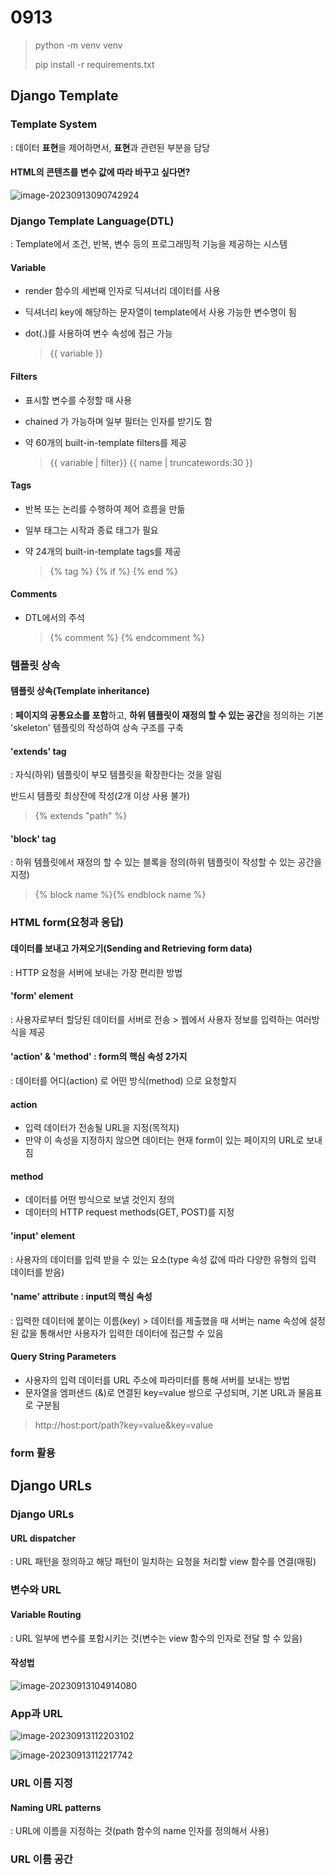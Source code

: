 # 0913

> python -m venv venv
>
> pip install -r requirements.txt

## Django Template

### Template System

: 데이터 **표현**을 제어하면서, **표현**과 관련된 부분을 담당



#### HTML의 콘텐츠를 변수 값에 따라 바꾸고 싶다면?

![image-20230913090742924](C:\Users\SSAFY\AppData\Roaming\Typora\typora-user-images\image-20230913090742924.png) 



### Django Template Language(DTL)

: Template에서 조건, 반복, 변수 등의 프로그래밍적 기능을 제공하는 시스템

#### Variable

- render 함수의 세번째 인자로 딕셔너리 데이터를 사용

- 딕셔너리 key에 해당하는 문자열이 template에서 사용 가능한 변수명이 됨

- dot(.)를 사용하여 변수 속성에 접근 가능 

  > {{ variable }}

#### Filters

- 표시할 변수를 수정할 때 사용

- chained 가 가능하며 일부 필터는 인자를 받기도 함

- 약 60개의 built-in-template filters를 제공

  > {{ variable | filter}}  {{ name | truncatewords:30 }}

#### Tags

- 반복 또는 논리를 수행하여 제어 흐름을 만듦

- 일부 태그는 시작과 종료 태그가 필요

- 약 24개의 built-in-template tags를 제공

  > {% tag %}  {% if %} {% end %}

#### Comments

- DTL에서의 주석

  > {% comment %} {% endcomment %}



### 템플릿 상속

#### 템플릿 상속(Template inheritance)

: **페이지의 공통요소를 포함**하고, **하위 템플릿이 재정의 할 수 있는 공간**을 정의하는 기본 'skeleton' 템플릿의 작성하여 상속 구조를 구축



#### 'extends' tag

: 자식(하위) 템플릿이 부모 템플릿을 확장한다는 것을 알림

반드시 템플릿 최상잔에 작성(2개 이상 사용 불가)

> {% extends "path" %}



#### 'block' tag

: 하위 템플릿에서 재정의 할 수 있는 블록을 정의(하위 템플릿이 작성할 수 있는 공간을 지정)

> {% block name %}{% endblock name %}



### HTML form(요청과 응답)

#### 데이터를 보내고 가져오기(Sending and Retrieving form data)

: HTTP 요청을 서버에 보내는 가장 편리한 방법



#### 'form' element

: 사용자로부터 할당된 데이터를 서버로 전송 > 웹에서 사용자 정보를 입력하는 여러방식을 제공



#### 'action' & 'method' : form의 핵심 속성 2가지

: 데이터를 어디(action) 로 어떤 방식(method) 으로 요청할지

#### action

- 입력 데이터가 전송될 URL을 지정(목적지)
- 만약 이 속성을 지정하지 않으면 데이터는 현재 form이 있는 페이지의 URL로 보내짐

#### method

- 데이터를 어떤 방식으로 보낼 것인지 정의
- 데이터의 HTTP request methods(GET, POST)를 지정



#### 'input' element

 : 사용자의 데이터를 입력 받을 수 있는 요소(type 속성 값에 따라 다양한 유형의 입력 데이터를 받음)



#### 'name' attribute : input의 핵심 속성

: 입력한 데이터에 붙이는 이름(key) > 데이터를 제출했을 때 서버는 name 속성에 설정된 값을 통해서만 사용자가 입력한 데이터에 접근할 수 있음



#### Query String Parameters

- 사용자의 입력 데이터를 URL 주소에 파라미터를 통해 서버를 보내는 방법
- 문자열을 엠퍼샌드 (&)로 연결된 key=value 쌍으로 구성되며, 기본 URL과 물음표로 구분됨

> http://host:port/path?key=value&key=value



### form 활용



## Django URLs

### Django URLs

#### URL dispatcher

: URL 패턴을 정의하고 해당 패턴이 일치하는 요청을 처리할 view 함수를 연결(매핑)



### 변수와 URL

#### Variable Routing

: URL 일부에 변수를 포함시키는 것(변수는 view 함수의 인자로 전달 할 수 있음)

#### 작성법

![image-20230913104914080](C:\Users\SSAFY\AppData\Roaming\Typora\typora-user-images\image-20230913104914080.png) 



### App과 URL

![image-20230913112203102](C:\Users\SSAFY\AppData\Roaming\Typora\typora-user-images\image-20230913112203102.png) 

![image-20230913112217742](C:\Users\SSAFY\AppData\Roaming\Typora\typora-user-images\image-20230913112217742.png) 







### URL 이름 지정

#### Naming URL patterns

: URL에 이름을 지정하는 것(path 함수의 name 인자를 정의해서 사용)



### URL 이름 공간